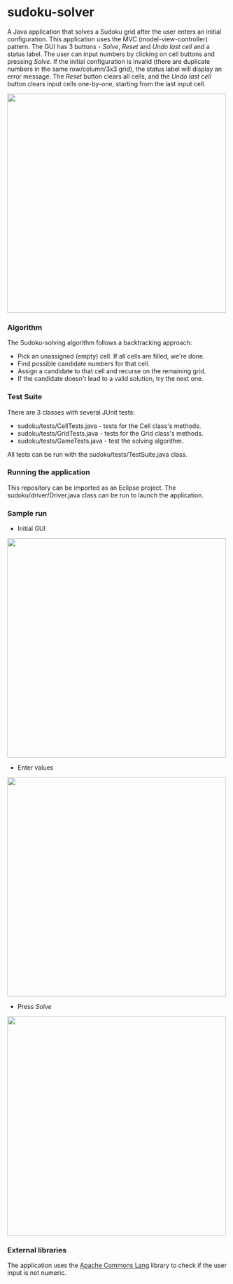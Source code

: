 # sudoku-solver

A Java application that solves a Sudoku grid after the user enters an initial configuration. This application uses the MVC (model-view-controller) pattern. The GUI has 3 buttons - *Solve*, *Reset* and *Undo last cell* and a status label. The user can input numbers by clicking on cell buttons and pressing *Solve*. If the initial configuration is invalid (there are duplicate numbers in the same row/column/3x3 grid), the status label will display an error message. The *Reset* button clears all cells, and the *Undo last cell* button clears input cells one-by-one, starting from the last input cell.

<img src="https://github.com/anchal-agrawal/sudoku-solver/blob/master/images/solved.png?raw=true" style="width:500px;height:500px">

### Algorithm

The Sudoku-solving algorithm follows a backtracking approach:

* Pick an unassigned (empty) cell. If all cells are filled, we're done.
* Find possible candidate numbers for that cell.
* Assign a candidate to that cell and recurse on the remaining grid.
* If the candidate doesn't lead to a valid solution, try the next one.

### Test Suite

There are 3 classes with several JUnit tests:

* sudoku/tests/CellTests.java - tests for the Cell class's methods.
* sudoku/tests/GridTests.java - tests for the Grid class's methods.
* sudoku/tests/GameTests.java - test the solving algorithm.

All tests can be run with the sudoku/tests/TestSuite.java class.

### Running the application

This repository can be imported as an Eclipse project. The sudoku/driver/Driver.java class can be run to launch the application.

### Sample run

* Initial GUI

<img src="https://github.com/anchal-agrawal/sudoku-solver/blob/master/images/start.png?raw=true" style="width:500px;height:500px">

* Enter values

<img src="https://github.com/anchal-agrawal/sudoku-solver/blob/master/images/input.png?raw=true" style="width:500px;height:500px">

* Press *Solve*

<img src="https://github.com/anchal-agrawal/sudoku-solver/blob/master/images/solved.png?raw=true" style="width:500px;height:500px">

### External libraries

The application uses the [Apache Commons Lang](http://commons.apache.org/proper/commons-lang/) library to check if the user input is not numeric.